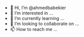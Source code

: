 - 👋 Hi, I’m @ahmedbabekier
- 👀 I’m interested in ...
- 🌱 I’m currently learning ...
- 💞️ I’m looking to collaborate on ...
- 📫 How to reach me ...

<!---
ahmedbabekier/ahmedbabekier is a ✨ special ✨ repository because its `README.md` (this file) appears on your GitHub profile.
You can click the Preview link to take a look at your changes.
--->
